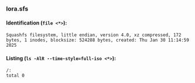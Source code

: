 ### lora.sfs
#### Identification (`file <*>`):
```
Squashfs filesystem, little endian, version 4.0, xz compressed, 172 bytes, 1 inodes, blocksize: 524288 bytes, created: Thu Jan 30 11:14:59 2025
```
#### Listing (`ls -AlR --time-style=full-iso <*>`):
```
/:
total 0
```

